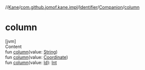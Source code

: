//[Kane](../../../index.md)/[com.github.jomof.kane.impl](../../index.md)/[Identifier](../index.md)/[Companion](index.md)/[column](column.md)



# column  
[jvm]  
Content  
fun [column](column.md)(value: [String](https://kotlinlang.org/api/latest/jvm/stdlib/kotlin/-string/index.html))  
fun [column](column.md)(value: [Coordinate](../../-coordinate/index.md))  
fun [column](column.md)(value: [Id](../../index.md#%5Bcom.github.jomof.kane.impl%2FId%2F%2F%2FPointingToDeclaration%2F%5D%2FClasslikes%2F-167002850)): [Int](https://kotlinlang.org/api/latest/jvm/stdlib/kotlin/-int/index.html)  



